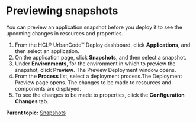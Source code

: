 # Previewing snapshots

You can preview an application snapshot before you deploy it to see the upcoming changes in resources and properties.

1.  From the HCL® UrbanCode™ Deploy dashboard, click **Applications**, and then select an application. 
2.  On the application page, click **Snapshots**, and then select a snapshot.
3.  Under **Environments**, for the environment in which to preview the snapshot, click **Preview**. The Preview Deployment window opens.
4.  From the **Process** list, select a deployment process.The Deployment Preview page opens. The changes to be made to resources and components are displayed.
5.  To see the changes to be made to properties, click the **Configuration Changes** tab.

**Parent topic:** [Snapshots](../topics/app_snapshot.md)

